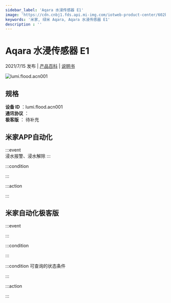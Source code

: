 ```yaml
---
sidebar_label: 'Aqara 水浸传感器 E1'
image: 'https://cdn.cnbj1.fds.api.mi-img.com/iotweb-product-center/602b2925ac5b707c2f62970ac9e63a93_developer_1552375117c8gh9c45.png?GalaxyAccessKeyId=AKVGLQWBOVIRQ3XLEW&Expires=9223372036854775807&Signature=K3bUVtmmsV+OKDEYi5ULr+Ncyqs='
keywords: '米家, 绿米 Aqara, Aqara 水浸传感器 E1'
description : ''
---
```

# Aqara 水浸传感器 E1

2021/7/15 发布 | [产品百科](https://home.mi.com/webapp/content/baike/product/index.html?model=lumi.flood.acn001/) | [说明书](https://home.mi.com/views/introduction.html?model=lumi.flood.acn001&region=cn)

![lumi.flood.acn001](https://cdn.cnbj1.fds.api.mi-img.com/iotweb-product-center/602b2925ac5b707c2f62970ac9e63a93_developer_1552375117c8gh9c45.png?GalaxyAccessKeyId=AKVGLQWBOVIRQ3XLEW&Expires=9223372036854775807&Signature=K3bUVtmmsV+OKDEYi5ULr+Ncyqs=)

## 规格  
> 
**设备 ID** ：lumi.flood.acn001  
**通讯协议** ：  
**极客版**  ： 待补充 


## 米家APP自动化  

:::event  
浸水报警、浸水解除
:::

:::condition  

:::

:::action   

:::

## 米家自动化极客版  

:::event  

:::

:::condition  

:::

:::condition 可查询的状态条件  

:::

:::action  

:::

        
